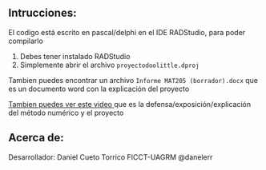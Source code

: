 
## Intrucciones: 
El codigo está escrito en pascal/delphi en el IDE RADStudio, para poder compilarlo
1. Debes tener instalado RADStudio
2. Simplemente abrir el archivo  `proyectodoolittle.dproj`

Tambien puedes encontrar un archivo `Informe MAT205 (borrador).docx` que es un documento word con la explicación del proyecto

[Tambien puedes ver este video ](https://www.youtube.com/watch?v=YNgYQ7pDr8Y&t=450s) que es la defensa/exposición/explicación del método numérico y el proyecto
## Acerca de:
Desarrollador: Daniel Cueto Torrico
FICCT-UAGRM
@danelerr